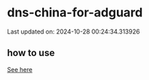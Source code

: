 # dns-china-for-adguard

Last updated on: 2024-10-28 00:24:34.313926

## how to use

[See here](https://github.com/AdguardTeam/AdGuardHome/wiki/Configuration#upstreams-from-file)
